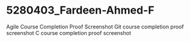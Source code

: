 # 5280403_Fardeen-Ahmed-F
Agile Course Completion Proof Screenshot
Git course completion proof screenshot
C course completion proof screenshot
